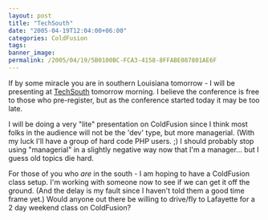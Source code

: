 ```yaml
---
layout: post
title: "TechSouth"
date: "2005-04-19T12:04:00+06:00"
categories: ColdFusion 
tags: 
banner_image: 
permalink: /2005/04/19/5B0100BC-FCA3-4158-8FFABE087801AE6F
---
```


If by some miracle you are in southern Louisiana tomorrow - I will be presenting at <a href="http://www.techsouth.org">TechSouth</a> tomorrow morning. I believe the conference is free to those who pre-register, but as the conference started today it may be too late.

I will be doing a very "lite" presentation on ColdFusion since I think most folks in the audience will not be the 'dev' type, but more managerial. (With my luck I'll have a group of hard code PHP users. ;) I should probably stop using "managerial"  in a slightly negative way now that I'm a manager... but I guess old topics die hard.

For those of you who <i>are</i> in the south - I am hoping to have a ColdFusion class setup. I'm working with someone now to see if we can get it off the ground. (And the delay is my fault since I haven't told them a good time frame yet.) Would anyone out there be willing to drive/fly to Lafayette for a 2 day weekend class on ColdFusion?